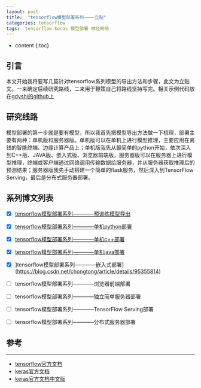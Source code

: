 ```yaml
---
layout: post
title:  "tensorflow模型部署系列————立贴"
categories: tensorflow
tags:  tensorflow keras 模型部署 神经网络
---
```


* content
{:toc}


## 引言
本文开始我将要写几篇针对tensorflow系列模型的导出方法和步骤，此文为立贴文。一来确定后续研究路线，二来用于鞭策自己将路线坚持写完。相关示例代码放在[gdyshi的github](https://github.com/gdyshi/model_deployment)上


## 研究线路
模型部署的第一步就是要有模型，所以我首先把模型导出方法做一下梳理，部署主要有两种：单机版和服务器版。单机版可以在单机上进行模型推理，主要应用在离线的智能终端、边缘计算产品上；单机版我先从最简单的python开始，依次深入到C++版、JAVA版、嵌入式版、浏览器前端版。服务器版可以在服务器上进行模型推理，终端或客户端通过网络调用传输数据给服务器，并从服务器获取推理后的预测结果；服务器版我先手动搭建一个简单的flask服务，然后深入到TensorFlow Serving，最后是分布式服务器部署。

## 系列博文列表

- [x] [tensorflow模型部署系列————预训练模型导出](https://blog.csdn.net/chongtong/article/details/90474737)
- [X] [tensorflow模型部署系列————单机python部署](https://blog.csdn.net/chongtong/article/details/90693787)
- [X] [tensorflow模型部署系列————单机c++部署](https://blog.csdn.net/chongtong/article/details/91947690)
- [x] [tensorflow模型部署系列————单机java部署](https://blog.csdn.net/chongtong/article/details/94403309)
- [x] ]tensorflow模型部署系列————嵌入式部署](https://blog.csdn.net/chongtong/article/details/95355814)
- [ ] tensorflow模型部署系列————浏览器前端部署
- [ ] tensorflow模型部署系列————独立简单服务器部署
- [ ] tensorflow模型部署系列————TensorFlow Serving部署
- [ ] tensorflow模型部署系列————分布式服务器部署


## 参考
---
- [tensorflow官方文档](https://tensorflow.google.cn/api_docs/python/tf)
- [keras官方文档](https://keras.io/)
- [keras官方文档中文版](https://keras.io/zh/)
